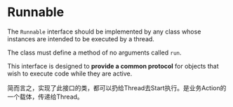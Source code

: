 # Runnable

The `Runnable` interface should be implemented by any class whose instances are intended to be executed by a thread.

The class must define a method of no arguments called `run`.

This interface is designed to **provide a common protocol** for objects that wish to execute code while they are active.

简而言之，实现了此接口的类，都可以扔给Thread去Start执行。是业务Action的一个载体，传递给Thread。

